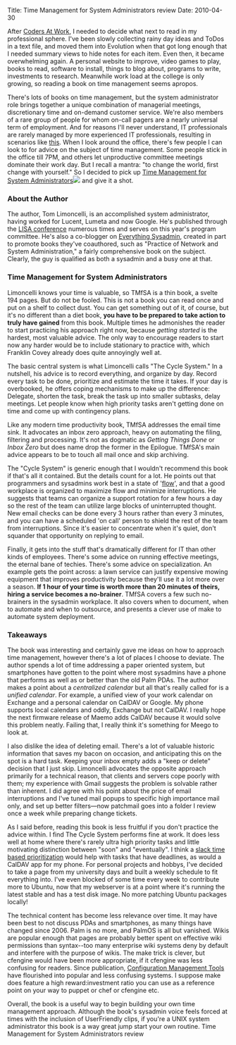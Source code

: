 Title: Time Management for System Administrators review
Date: 2010-04-30

After [Coders At Work][1], I needed to decide what next to read in my
professional sphere. I've been slowly collecting rainy day ideas and ToDos in
a text file, and moved them into Evolution when that got long enough that I
needed summary views to hide notes for each item. Even then, it became
overwhelming again. A personal website to improve, video games to play, books
to read, software to install, things to blog about, programs to write,
investments to research. Meanwhile work load at the college is only growing,
so reading a book on time management seems apropos.

There's lots of books on time management, but the system administrator role
brings together a unique combination of managerial meetings, discretionary
time and on-demand customer service. We're also members of a rare group of
people for whom on-call pagers are a nearly universal term of employment. And
for reasons I'll never understand, IT professionals are rarely managed by more
experienced IT professionals, resulting in scenarios like [this][2]. When I
look around the office, there's few people I can look to for advice on the
subject of time management. Some people stick in the office till 7PM, and
others let unproductive committee meetings dominate their work day. But I
recall a mantra: "to change the world, first change with yourself." So I
decided to pick up [Time Management for System Administrators][3]![][4] and
give it a shot.

### About the Author

The author, Tom Limoncelli, is an accomplished system administrator, having
worked for Lucent, Lumeta and now Google. He's published through the [LISA
conference][5] numerous times and serves on this year's program committee.
He's also a co-blogger on [Everything Sysadmin][6], created in part to promote
books they've coauthored, such as "Practice of Network and System
Administration," a fairly comprehensive book on the subject. Clearly, the guy
is qualified as both a sysadmin and a busy one at that.

### Time Management for System Administrators

Limoncelli knows your time is valuable, so TMfSA is a thin book, a svelte 194
pages. But do not be fooled. This is not a book you can read once and put on a
shelf to collect dust. You can get something out of it, of course, but it's no
different than a diet book, **you have to be prepared to take action to truly
have gained** from this book. Multiple times he admonishes the reader to start
practicing his approach right now, because _getting started_ is the hardest,
most valuable advice. The only way to encourage readers to start now any
harder would be to include stationary to practice with, which Franklin Covey
already does quite annoyingly well at.

The basic central system is what Limoncelli calls "The Cycle System." In a
nutshell, his advice is to record everything, and organize by day. Record
every task to be done, prioritize and estimate the time it takes. If your day
is overbooked, he offers coping mechanisms to make up the difference:
Delegate, shorten the task, break the task up into smaller subtasks, delay
meetings. Let people know when high priority tasks aren't getting done on time
and come up with contingency plans.

Like any modern time productivity book, TMfSA addresses the email time sink.
It advocates an inbox zero approach, heavy on automating the filing, filtering
and processing. It's not as dogmatic as _Getting Things Done_ or _Inbox Zero_
but does name drop the former in the Epilogue. TMfSA's main advice appears to
be to touch all mail once and skip archiving.

The "Cycle System" is generic enough that I wouldn't recommend this book if
that's all it contained. But the details count for a lot. He points out that
programmers and sysadmins work best in a state of '[flow][7]', and that a good
workplace is organized to maximize flow and minimize interruptions. He
suggests that teams can organize a support rotation for a few hours a day so
the rest of the team can utilize large blocks of uninterrupted thought. New
email checks can be done every 3 hours rather than every 3 minutes, and you
can have a scheduled 'on call' person to shield the rest of the team from
interruptions. Since it's easier to concentrate when it's quiet, don't
squander that opportunity on replying to email.

Finally, it gets into the stuff that's dramatically different for IT than
other kinds of employees. There's some advice on running effective meetings,
the eternal bane of techies. There's some advice on specialization. An example
gets the point across: a lawn service can justify expensive mowing equipment
that improves productivity because they'll use it a lot more over a season.
**If 1 hour of your time is worth more than 20 minutes of theirs, hiring a
service becomes a no-brainer**. TMfSA covers a few such no-brainers in the
sysadmin workplace. It also covers when to document, when to automate and when
to outsource, and presents a clever use of make to automate system deployment.

### Takeaways

The book was interesting and certainly gave me ideas on how to approach time
management, however there's a lot of places I choose to deviate. The author
spends a lot of time addressing a paper oriented system, but smartphones have
gotten to the point where most sysadmins have a phone that performs as well as
or better than the old Palm PDAs. The author makes a point about a
_centralized calendar_ but all that's really called for is a _unified
calendar_. For example, a unified view of your work calendar on Exchange and a
personal calendar on CalDAV or Google. My phone supports local calendars
and oddly, Exchange but not CalDAV. I really hope the next firmware release of
Maemo adds CalDAV because it would solve this problem neatly. Failing that, I
really think it's something for Meego to look at.

I also dislike the idea of deleting email. There's a lot of valuable historic
information that saves my bacon on occasion, and anticipating this on the spot
is a hard task. Keeping your inbox empty adds a "keep or delete" decision that
I just skip. Limoncelli advocates the opposite approach primarily for a
technical reason, that clients and servers cope poorly with them; my
experience with Gmail suggests the problem is solvable rather than inherent. I
did agree with his point about the price of email interruptions and I've tuned
mail popups to specific high importance mail only, and set up better
filters—now patchmail goes into a folder I review once a week while preparing
change tickets.

As I said before, reading this book is less fruitful if you don't practice the
advice within. I find The Cycle System performs fine at work. It does less
well at home where there's rarely ultra high priority tasks and little
motivating distinction between "soon" and "eventually". I think a [slack time
based prioritization][9] would help with tasks that have deadlines, as would a
CalDAV app for my phone. For personal projects and hobbys, I've decided to
take a page from my university days and built a weekly schedule to fit
everything into. I've even blocked of some time every week to contribute more
to Ubuntu, now that my webserver is at a point where it's running the latest
stable and has a test disk image. No more patching Ubuntu packages locally!

The technical content has become less relevance over time. It may have been
best to not discuss PDAs and smartphones, as many things have changed since
2006. Palm is no more, and PalmOS is all but vanished. Wikis are popular
enough that pages are probably better spent on effective wiki permissions than
syntax--too many enterprise wiki systems deny by default and interfere with
the purpose of wikis. The make trick is clever, but cfengine would have been
more appropriate, if it cfengine was less confusing for readers. Since
publication, [Configuration Management Tools][10] have flourished into popular
and less confusing systems. I suppose make does feature a high
reward:investment ratio you can use as a reference point on your way to puppet
or chef or cfengine etc.

Overall, the book is a useful way to begin building your own time management
approach. Although the book's sysadmin voice feels forced at times with the
inclusion of UserFriendly clips, if you're a UNIX system administrator this
book is a way great jump start your own routine. Time Management for System
Administrators review

   [1]: //pwnguin.net/coders-at-work-book-review.html

   [2]: http://ask.metafilter.com/151380/Youre-harshing-my-flow-manager

   [3]: http://www.amazon.com/gp/product/0596007833?ie=UTF8&tag=jlduggesblog-20&linkCode=as2&camp=1789&creative=390957&creativeASIN=0596007833

   [4]: http://www.assoc-amazon.com/e/ir?t=jlduggesblog-20&l=as2&o=1&a=0596007833

   [5]: http://en.wikipedia.org/wiki/Large_Installation_System_Administration_Conference

   [6]: http://everythingsysadmin.com

   [7]: http://en.wikipedia.org/wiki/Flow_%28psychology%29

   [9]: http://en.wikipedia.org/wiki/Least_slack_time_scheduling

   [10]: http://en.wikipedia.org/wiki/Comparison_of_open_source_configuration_management_software

